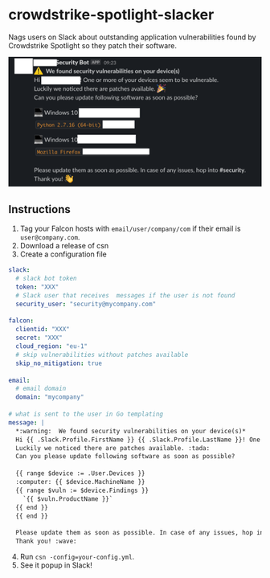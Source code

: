 # crowdstrike-spotlight-slacker
Nags users on Slack about outstanding application vulnerabilities found by Crowdstrike Spotlight so they patch their software.

![slack example](.github/readme/screenshot.png)

## Instructions

1. Tag your Falcon hosts with `email/user/company/com` if their email is `user@company.com`.
2. Download a release of csn
3. Create a configuration file

```yaml
slack:
  # slack bot token
  token: "XXX"
  # Slack user that receives  messages if the user is not found
  security_user: "security@mycompany.com"

falcon:
  clientid: "XXX"
  secret: "XXX"
  cloud_region: "eu-1"
  # skip vulnerabilities without patches available
  skip_no_mitigation: true

email:
  # email domain
  domain: "mycompany"

# what is sent to the user in Go templating
message: |
  *:warning:  We found security vulnerabilities on your device(s)*
  Hi {{ .Slack.Profile.FirstName }} {{ .Slack.Profile.LastName }}! One or more of your devices seem to be vulnerable.
  Luckily we noticed there are patches available. :tada:
  Can you please update following software as soon as possible?

  {{ range $device := .User.Devices }}
  :computer: {{ $device.MachineName }}
  {{ range $vuln := $device.Findings }}
    `{{ $vuln.ProductName }}`
  {{ end }}
  {{ end }}

  Please update them as soon as possible. In case of any issues, hop into *#security*.
  Thank you! :wave:
```
4. Run `csn -config=your-config.yml`.
5. See it popup in Slack!
